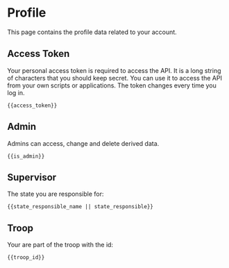 <script setup>
    import LoginForm from '../components/LoginForm.vue';
    import Credentials from '../components/Credentials.vue';
    const apikey = 'eyJhbGciOiJIUzI1NiIsInR5cCI6IkpXVCJ9.ewogICJyb2xlIjogImFub24iLAogICJpc3MiOiAiVEZNIiwKICAiaWF0IjogMTczOTkxOTYwMCwKICAiZXhwIjogMTg5NzY4NjAwMAp9.L28Sk6wzRLoUh1wLz_TjeY_rtUp3UX3-6UttadUEoC0';
    import { ref, onMounted } from 'vue';
    import { createClient } from '@supabase/supabase-js';

    let url = 'https://ci.thuenen.de/';
    //url = 'http://127.0.0.1:54321';
    const supabase = createClient(url, apikey);

    const data = ref({});
    const access_token = ref('');
    const jwtPayload = ref({});
    const is_admin = ref(false);
    const state_responsible = ref(null);
    const troop_id = ref(null);
    const state_responsible_name = ref(null);

    function parseJwt (token) {
        var base64Url = token.split('.')[1];
        var base64 = base64Url.replace(/-/g, '+').replace(/_/g, '/');
        var jsonPayload = decodeURIComponent(window.atob(base64).split('').map(function(c) {
            return '%' + ('00' + c.charCodeAt(0).toString(16)).slice(-2);
        }).join(''));

        return JSON.parse(jsonPayload);
    };

    async function _getStateResponsibleName(stateCode){
        await supabase.schema('lookup').from('lookup_state').select('name_de, name_en').eq('code', stateCode).single().then(({ data, error }) => {
            if (error) {
                console.error(error);
                return;
            }
            state_responsible_name.value = data.name_de;
        });
    }

    onMounted(async () => {
        const { data, error } = await supabase.auth.getSession()
        if (data) {
            access_token.value = data.session.access_token;
            jwtPayload.value = parseJwt(data.session.access_token);
            console.log(jwtPayload.value.is_admin);
            is_admin.value = jwtPayload.value.is_admin;
            state_responsible.value = jwtPayload.value.state_responsible;
            troop_id.value = jwtPayload.value.troop_id;
            _getStateResponsibleName(state_responsible.value);
        }
    });

</script>
# Profile

This page contains the profile data related to your account.

## Access Token

Your personal access token is required to access the API. It is a long string of characters that you should keep secret. You can use it to access the API from your own scripts or applications. The token changes every time you log in.

```txt-vue
{{access_token}}
```

## Admin

Admins can access, change and delete derived data.

```txt-vue
{{is_admin}}
```

## Supervisor

The state you are responsible for:

```txt-vue
{{state_responsible_name || state_responsible}}
```

## Troop

Your are part of the troop with the id:

```txt-vue
{{troop_id}}
```



<LoginForm>
   
</LoginForm>